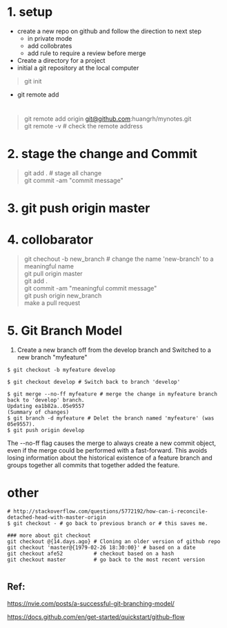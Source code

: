 # 1. setup    
- create a new repo on github and follow the direction to next step    
    - in private mode    
    - add collobrates      
    - add rule to require a review before merge      
- Create a directory for a project         
- initial a git repository at the local computer     
> git init    

- git remote add    
# 
> git remote add  origin git@github.com:huangrh/mynotes.git  
> git remote -v # check the remote address  

# 2. stage the change and Commit     
> git add .  # stage all change    
> git commit -am "commit message"    

# 3. git push origin master   

# 4. collobarator      
> git chechout -b new_branch  # change the name 'new-branch' to a meaningful name   
> git pull origin master   
> git add .   
> git commit -am "meaningful commit message"   
> git push origin new_branch   
> make a pull request    
> 


# 5. Git Branch Model  

1. Create a new branch off from the develop branch and Switched to a new branch "myfeature"

```
$ git checkout -b myfeature develop
```

```
$ git checkout develop # Switch back to branch 'develop'

$ git merge --no-ff myfeature # merge the change in myfeature branch back to 'develop' branch. 
Updating ea1b82a..05e9557
(Summary of changes)
$ git branch -d myfeature # Delet the branch named 'myfeature' (was 05e9557).
$ git push origin develop
```
 
The --no-ff flag causes the merge to always create a new commit object, even if the merge could be performed with a fast-forward. This avoids losing information about the historical existence of a feature branch and groups together all commits that together added the feature. 


# other 
```
# http://stackoverflow.com/questions/5772192/how-can-i-reconcile-detached-head-with-master-origin 
$ git checkout - # go back to previous branch or # this saves me.
```


```
### more about git checkout
git checkout @{14.days.ago} # Cloning an older version of github repo
git checkout 'master@{1979-02-26 18:30:00}' # based on a date
git checkout afe52          # checkout based on a hash
git checkout master         # go back to the most recent version 


```
## Ref:

https://nvie.com/posts/a-successful-git-branching-model/

https://docs.github.com/en/get-started/quickstart/github-flow